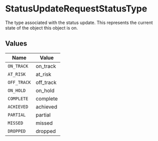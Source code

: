 # StatusUpdateRequestStatusType

The type associated with the status update. This represents the current state of the object this object is on.


## Values

| Name        | Value       |
| ----------- | ----------- |
| `ON_TRACK`  | on_track    |
| `AT_RISK`   | at_risk     |
| `OFF_TRACK` | off_track   |
| `ON_HOLD`   | on_hold     |
| `COMPLETE`  | complete    |
| `ACHIEVED`  | achieved    |
| `PARTIAL`   | partial     |
| `MISSED`    | missed      |
| `DROPPED`   | dropped     |